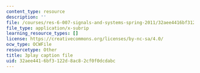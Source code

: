 ```yaml
---
content_type: resource
description: ''
file: /courses/res-6-007-signals-and-systems-spring-2011/32aee4416bf3122d8ac82cf0f0dcdabc_0Gat_aSzi5Y.srt
file_type: application/x-subrip
learning_resource_types: []
license: https://creativecommons.org/licenses/by-nc-sa/4.0/
ocw_type: OCWFile
resourcetype: Other
title: 3play caption file
uid: 32aee441-6bf3-122d-8ac8-2cf0f0dcdabc
---
```

